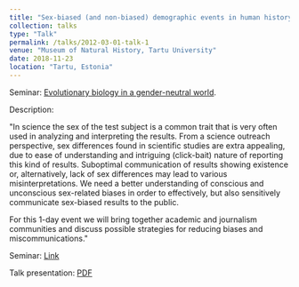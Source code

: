 ```yaml
---
title: "Sex-biased (and non-biased) demographic events in human history"
collection: talks
type: "Talk"
permalink: /talks/2012-03-01-talk-1
venue: "Museum of Natural History, Tartu University"
date: 2018-11-23
location: "Tartu, Estonia"
---
```


Seminar: [Evolutionary biology in a gender-neutral world]((https://www.ut.ee/en/events/evolutionary-biology-gender-neutral-world)).

Description: 

"In science the sex of the test subject is a common trait that is very often used in analyzing and interpreting the results. From a science outreach perspective, sex differences found in scientific studies are extra appealing, due to ease of understanding and intriguing (click-bait) nature of reporting this kind of results. Suboptimal communication of results showing existence or, alternatively, lack of sex differences may lead to various misinterpretations. We need a better understanding of conscious and unconscious sex-related biases in order to effectively, but also sensitively communicate sex-biased results to the public.

For this 1-day event we will bring together academic and journalism communities and discuss possible strategies for reducing biases and miscommunications."

Seminar: [Link](https://www.ut.ee/en/events/evolutionary-biology-gender-neutral-world)

Talk presentation: [PDF](https://github.com/JRodrigoF/JRodrigoFlores.github.io/blob/master/files/%5BGender-neutral%20world%5D%20-%20Sex-biased%20and%20unbiased%20demographic%20processes%20in%20human%20history.pdf)
